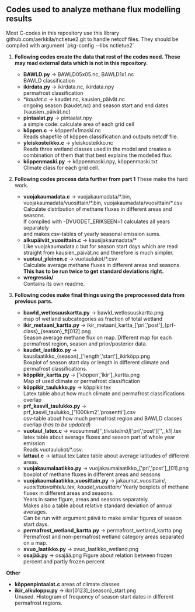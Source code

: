## Codes used to analyze methane flux modelling results
Most C-codes in this repository use this library github.com/aerkkila/nctietue2.git to handle netcdf files.
They should be compiled with argument \`pkg-config --libs nctietue2\`

1. **Following codes create the data that rest of the codes need. These may read external data which is not in this repository.**
   - **BAWLD<area>.py** &rarr; BAWLD05x05<area>.nc, BAWLD1x1<area>.nc \
	   BAWLD classification
   - **ikirdata<area>.py** &rarr; ikirdata<area>.nc, ikirdata<area>.npy \
	   permafrost classification
   - **kaudet<area>.c* &rarr; kaudet<area>.nc, kausien_päivät.nc \
	   ongoing season (kaudet<area>.nc) and season start and end dates (kausien_päivät.nc)
   - **pintaalat<area>.py** &rarr; pintaalat<area>.npy \
	   a simple code: calculate area of each grid cell
   - **köppen.c** &rarr; köppen1x1maski<area>.nc \
	   Reads shapefile of köppen classification and outputs netcdf file.
   - **yleiskosteikko<area>.c** &rarr; yleiskosteikko<area>.nc \
	   Reads three wetland classes used in the model and creates a combination of them that that best explains the modelled flux.
   - **köppenmaski<area>.py** &rarr; köppenmaski<area>.npy, köppenmaski<area>.txt \
	   Climate class for each grid cell.

2. **Following codes process data further from part 1** These make the hard work.
   - **vuojakaumadata<area>.c** &rarr; vuojakaumadata/\*.bin, vuojakaumadata/vuosittain/\*.bin, vuojakaumadata/vuosittain/*.csv \
	   Calculate distribution of methane fluxes in different areas and seasons. \
	   If compiled with -DVUODET_ERIKSEEN=1 calculates all years separately \
	   and makes csv-tables of yearly seasonal emission sums.
   - **alkupäivät_vuosittain.c** &rarr; kausijakaumadata/* \
	   Like vuojakaumadata<area>.c but for season start days
	   which are read straight from kausien_päivät.nc and therefore is much simpler.
   - **vuotaul_yleinen.c** &rarr; vuotaulukot/\*.csv \
	   Calculate average methane fluxes in different areas and seasons. \
	   **This has to be run twice to get standard deviations right.**
   - **wregressio/** \
	   Contains its own readme.

3. **Following codes make final things using the preprocessed data from previous parts.**
   - **bawld_wetlosuuskartta.py** &rarr; bawld_wetlosuuskartta.png \
	   map of wetland subcategories as fraction of total wetland
   - **ikir_metaani_kartta.py** &rarr; ikir_metaani_kartta_['pri','post']\_{prf-class}_{season}_ft[012].png \
	   Season average methane flux on map. Different map for each permafrost region, season and prior/posterior data.
   - **kaudet_laatikko.py** &rarr; kausilaatikko_{season}\_['length','start']\_ikirköpp.png \
	   Boxplot of season start day or length in different climate and permafrost classifications.
   - **köppikir_kartta.py** &rarr; ['köppen','ikir']\_kartta.png \
	   Map of used climate or permafrost classification
   - **köppikir_taulukko.py** &rarr; köppikir<area>.tex \
	   Latex table about how much climate and permafrost classifications overlap
   - **prf_kasvil_taulukko.py** &rarr; prf_kasvil_taulukko_['1000km2','prosentti'].csv \
	   csv-table about how much permafrost region and BAWLD classes overlap (*has to be updated*)
   - **vuotaul_latex.c** &rarr; vuosummat['',_tiivistelmä]_['pri','post']['',_k1].tex \
	   latex table about average fluxes and season part of whole year emission \
	   Reads vuotaulukot/\*.csv.
   - **lattaul.c** &rarr; lattaul.tex
	   Latex table about average latitudes of different areas.
   - **vuojakaumalaatikko<area>.py** &rarr; vuojakaumalaatikko_['pri','post']_[01].png \
	   boxplot of methane fluxes in different areas and seasons
   - **vuojakaumalaatikko_vuosittain.py** &rarr; jakaumat_vuosittain/*, vuosittaisvaihtelu.tex, kaudet_vuosittain/*
	   Yearly boxplots of methane fluxex in different areas and seasons. \
	   Years in same figure, areas and seasons separately. \
	   Makes also a table about relative standard deviation of annual averages. \
	   Can be run with argument päivä to make similar figures of season start days.
   - **permafrost_wetland_kartta.py** &rarr; permafrost_wetland_kartta.png
	   Permafrost and non-permafrost wetland category areas separated on a map.
   - **xvuo_laatikko.py** &rarr; xvuo_laatikko_wetland.png
   - **osajää.py** &rarr; osajää.png
	   Figure about relation between frozen percent and partly frozen percent

**Other**
- **köppenpintaalat<area>.c** areas of climate classes
- **ikir_alkuloppu.py** &rarr; ikir[0123]_{season}_start.png \
	   Unused. Histogram of frequency of season start dates in different permafrost regions.
